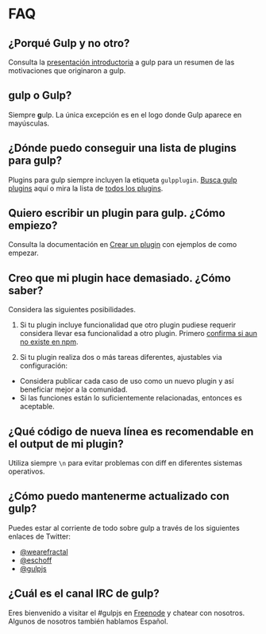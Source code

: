 # FAQ

## ¿Porqué Gulp y no otro?

Consulta la [presentación introductoria] a gulp para un resumen de las motivaciones que originaron a gulp.

## gulp o Gulp?

Siempre **g**ulp. La única excepción es en el logo donde Gulp aparece en mayúsculas.

## ¿Dónde puedo conseguir una lista de plugins para gulp?

Plugins para gulp siempre incluyen la etiqueta `gulpplugin`. [Busca gulp plugins][search-gulp-plugins] aquí o mira la lista de [todos los plugins][npm plugin search].

## Quiero escribir un plugin para gulp. ¿Cómo empiezo?

Consulta la documentación en [Crear un plugin] con ejemplos de como empezar.

## Creo que mi plugin hace demasiado. ¿Cómo saber?

Considera las siguientes posibilidades.

1. Si tu plugin incluye funcionalidad que otro plugin pudiese requerir considera llevar esa funcionalidad a otro plugin. Primero [confirma si aun no existe en npm][npm plugin search].

2. Si tu plugin realiza dos o más tareas diferentes, ajustables via configuración:
  - Considera publicar cada caso de uso como un nuevo plugin y así beneficiar mejor a la comunidad.
  - Si las funciones están lo suficientemente relacionadas, entonces es aceptable.

## ¿Qué código de nueva línea es recomendable en el output de mi plugin?

Utiliza siempre `\n` para evitar problemas con diff en diferentes sistemas operativos.

## ¿Cómo puedo mantenerme actualizado con gulp?

Puedes estar al corriente de todo sobre gulp  a través de los siguientes enlaces de Twitter:

- [@wearefractal](https://twitter.com/wearefractal)
- [@eschoff](https://twitter.com/eschoff)
- [@gulpjs](https://twitter.com/gulpjs)

## ¿Cuál es el canal IRC de gulp?

Eres bienvenido a visitar el #gulpjs en [Freenode] y chatear con nosotros. Algunos de nosotros también hablamos Español.

[Crear un plugin]: writing-a-plugin/README.md
[presentación introductoria]: http://slid.es/contra/gulp
[Freenode]: http://freenode.net/
[search-gulp-plugins]: http://gulpjs.com/plugins/
[npm plugin search]: https://npmjs.org/browse/keyword/gulpplugin
